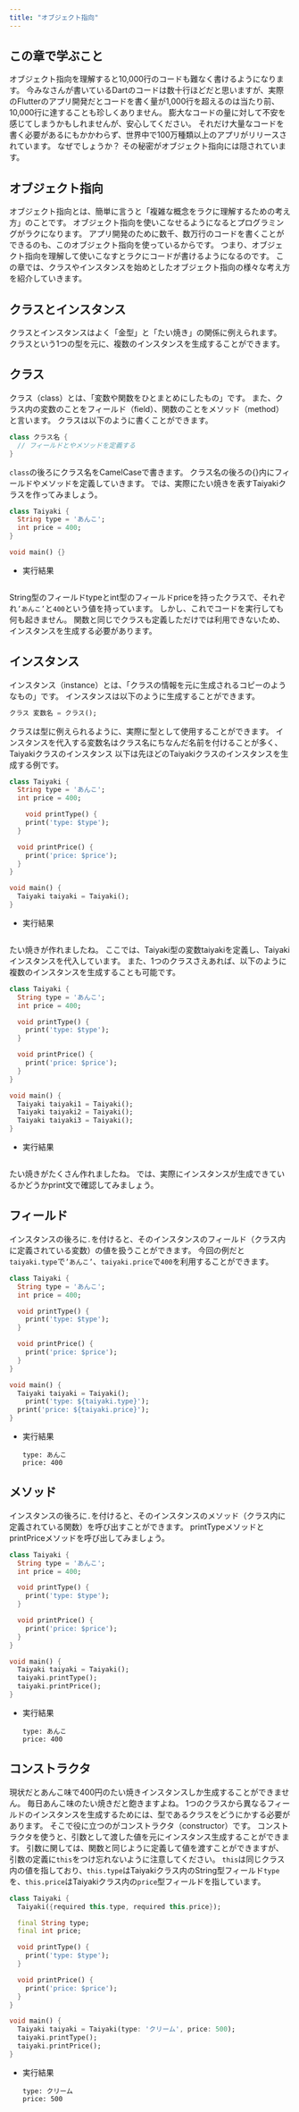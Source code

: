 ```yaml
---
title: "オブジェクト指向"
---
```


## この章で学ぶこと
オブジェクト指向を理解すると10,000行のコードも難なく書けるようになります。
今みなさんが書いているDartのコードは数十行ほどだと思いますが、実際のFlutterのアプリ開発だとコードを書く量が1,000行を超えるのは当たり前、10,000行に達することも珍しくありません。
膨大なコードの量に対して不安を感じてしまうかもしれませんが、安心してください。
それだけ大量なコードを書く必要があるにもかかわらず、世界中で100万種類以上のアプリがリリースされています。
なぜでしょうか？
その秘密がオブジェクト指向には隠されています。

## オブジェクト指向
オブジェクト指向とは、簡単に言うと「複雑な概念をラクに理解するための考え方」のことです。
オブジェクト指向を使いこなせるようになるとプログラミングがラクになります。
アプリ開発のために数千、数万行のコードを書くことができるのも、このオブジェクト指向を使っているからです。
つまり、オブジェクト指向を理解して使いこなすとラクにコードが書けるようになるのです。
この章では、クラスやインスタンスを始めとしたオブジェクト指向の様々な考え方を紹介していきます。

## クラスとインスタンス
クラスとインスタンスはよく「金型」と「たい焼き」の関係に例えられます。
クラスという1つの型を元に、複数のインスタンスを生成することができます。

## クラス
クラス（class）とは、「変数や関数をひとまとめにしたもの」です。
また、クラス内の変数のことをフィールド（field）、関数のことをメソッド（method）と言います。
クラスは以下のように書くことができます。

```dart
class クラス名 {
  // フィールドとやメソッドを定義する
}
```

`class`の後ろにクラス名をCamelCaseで書きます。
クラス名の後ろの{}内にフィールドやメソッドを定義していきます。
では、実際にたい焼きを表すTaiyakiクラスを作ってみましょう。

```dart
class Taiyaki {
  String type = 'あんこ';
  int price = 400;
}

void main() {}
```

- 実行結果
    
    ```
    
    ```
    
String型のフィールドtypeとint型のフィールドpriceを持ったクラスで、それぞれ`’あんこ’`と`400`という値を持っています。
しかし、これでコードを実行しても何も起きません。
関数と同じでクラスも定義しただけでは利用できないため、インスタンスを生成する必要があります。

## インスタンス
インスタンス（instance）とは、「クラスの情報を元に生成されるコピーのようなもの」です。
インスタンスは以下のように生成することができます。
```dart
クラス 変数名 = クラス();
```
クラスは型に例えられるように、実際に型として使用することができます。
インスタンスを代入する変数名はクラス名にちなんだ名前を付けることが多く、Taiyakiクラスのインスタンス
以下は先ほどのTaiyakiクラスのインスタンスを生成する例です。

```dart
class Taiyaki {
  String type = 'あんこ';
  int price = 400;

	void printType() {
    print('type: $type');
  }

  void printPrice() {
    print('price: $price');
  }
}

void main() {
  Taiyaki taiyaki = Taiyaki();
}
```

- 実行結果
    
    ```
    
    ```
    
たい焼きが作れましたね。
ここでは、Taiyaki型の変数taiyakiを定義し、Taiyakiインスタンスを代入しています。
また、1つのクラスさえあれば、以下のように複数のインスタンスを生成することも可能です。

```dart
class Taiyaki {
  String type = 'あんこ';
  int price = 400;

  void printType() {
    print('type: $type');
  }

  void printPrice() {
    print('price: $price');
  }
}

void main() {
  Taiyaki taiyaki1 = Taiyaki();
  Taiyaki taiyaki2 = Taiyaki();
  Taiyaki taiyaki3 = Taiyaki();
}
```
- 実行結果
    ```
    
    ```
たい焼きがたくさん作れましたね。
では、実際にインスタンスが生成できているかどうかprint文で確認してみましょう。

## フィールド
インスタンスの後ろに`.`を付けると、そのインスタンスのフィールド（クラス内に定義されている変数）の値を扱うことができます。
今回の例だと`taiyaki.type`で`’あんこ’`、`taiyaki.price`で`400`を利用することができます。
```dart
class Taiyaki {
  String type = 'あんこ';
  int price = 400;

  void printType() {
    print('type: $type');
  }

  void printPrice() {
    print('price: $price');
  }
}

void main() {
  Taiyaki taiyaki = Taiyaki();
	print('type: ${taiyaki.type}');
  print('price: ${taiyaki.price}');
}
```

- 実行結果
    
    ```
    type: あんこ
    price: 400
    ```
    

## メソッド
インスタンスの後ろに`.`を付けると、そのインスタンスのメソッド（クラス内に定義されている関数）を呼び出すことができます。
printTypeメソッドとprintPriceメソッドを呼び出してみましょう。

```dart
class Taiyaki {
  String type = 'あんこ';
  int price = 400;

  void printType() {
    print('type: $type');
  }

  void printPrice() {
    print('price: $price');
  }
}

void main() {
  Taiyaki taiyaki = Taiyaki();
  taiyaki.printType();
  taiyaki.printPrice();
}
```

- 実行結果
    
    ```
    type: あんこ
    price: 400
    ```
    

## コンストラクタ
現状だとあんこ味で400円のたい焼きインスタンスしか生成することができません。
毎日あんこ味のたい焼きだと飽きますよね。
1つのクラスから異なるフィールドのインスタンスを生成するためには、型であるクラスをどうにかする必要があります。
そこで役に立つのがコンストラクタ（constructor）です。
コンストラクタを使うと、引数として渡した値を元にインスタンス生成することができます。
引数に関しては、関数と同じように定義して値を渡すことができますが、引数の定義に`this`をつけ忘れないように注意してください。
`this`は同じクラス内の値を指しており、`this.type`はTaiyakiクラス内のString型フィールド`type`を、`this.price`はTaiyakiクラス内の`price`型フィールドを指しています。

```dart
class Taiyaki {
  Taiyaki({required this.type, required this.price});

  final String type;
  final int price;

  void printType() {
    print('type: $type');
  }

  void printPrice() {
    print('price: $price');
  }
}

void main() {
  Taiyaki taiyaki = Taiyaki(type: 'クリーム', price: 500);
  taiyaki.printType();
  taiyaki.printPrice();
}
```

- 実行結果
    
    ```
    type: クリーム
    price: 500
    ```
